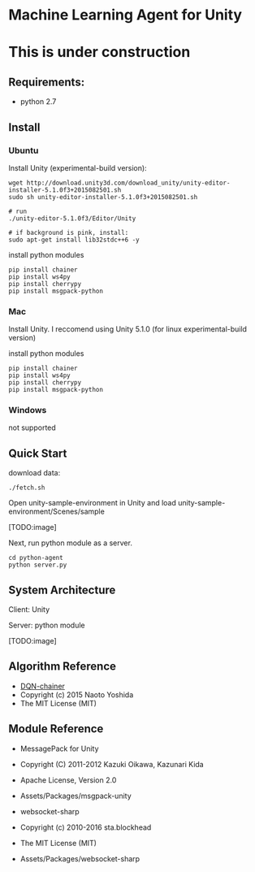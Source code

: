 Machine Learning Agent for Unity
=============

# This is under construction 

## Requirements:
- python 2.7

## Install
### Ubuntu 
Install Unity (experimental-build version):

```
wget http://download.unity3d.com/download_unity/unity-editor-installer-5.1.0f3+2015082501.sh
sudo sh unity-editor-installer-5.1.0f3+2015082501.sh

# run
./unity-editor-5.1.0f3/Editor/Unity

# if background is pink, install:
sudo apt-get install lib32stdc++6 -y
```

install python modules
```
pip install chainer
pip install ws4py
pip install cherrypy
pip install msgpack-python
```

### Mac
Install Unity. I reccomend using Unity 5.1.0 (for linux experimental-build version)

install python modules
```
pip install chainer
pip install ws4py
pip install cherrypy
pip install msgpack-python
```

### Windows

not supported

## Quick Start
download data:

```
./fetch.sh
```

Open unity-sample-environment in Unity and load unity-sample-environment/Scenes/sample

[TODO:image]

Next, run python module as a server.

```
cd python-agent
python server.py
```



## System Architecture


Client: Unity

Server: python module

[TODO:image]




## Algorithm Reference 

+ [DQN-chainer](https://github.com/ugo-nama-kun/DQN-chainer)
 + Copyright (c) 2015 Naoto Yoshida
 + The MIT License (MIT)


## Module Reference

+ MessagePack for Unity 
 + Copyright (C) 2011-2012 Kazuki Oikawa, Kazunari Kida
 + Apache License, Version 2.0
 + Assets/Packages/msgpack-unity 

+ websocket-sharp
 + Copyright (c) 2010-2016 sta.blockhead
 + The MIT License (MIT)
 + Assets/Packages/websocket-sharp
